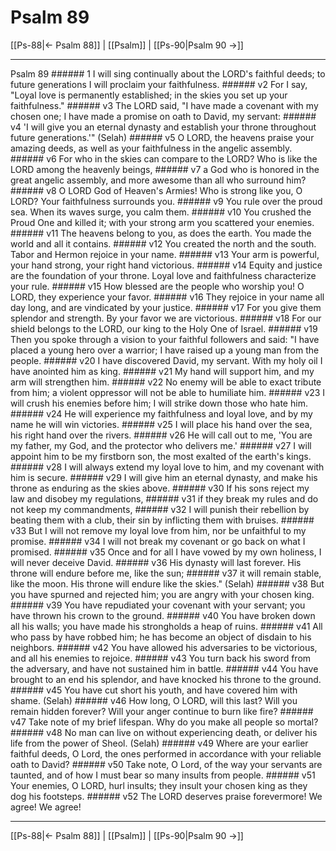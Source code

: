 # Psalm 89

[[Ps-88|← Psalm 88]] | [[Psalm]] | [[Ps-90|Psalm 90 →]]
***

Psalm 89 ###### 1 I will sing continually about the LORD's faithful deeds; to future generations I will proclaim your faithfulness. ###### v2 For I say, "Loyal love is permanently established; in the skies you set up your faithfulness." ###### v3 The LORD said, "I have made a covenant with my chosen one; I have made a promise on oath to David, my servant: ###### v4 'I will give you an eternal dynasty and establish your throne throughout future generations.'" (Selah) ###### v5 O LORD, the heavens praise your amazing deeds, as well as your faithfulness in the angelic assembly. ###### v6 For who in the skies can compare to the LORD? Who is like the LORD among the heavenly beings, ###### v7 a God who is honored in the great angelic assembly, and more awesome than all who surround him? ###### v8 O LORD God of Heaven's Armies! Who is strong like you, O LORD? Your faithfulness surrounds you. ###### v9 You rule over the proud sea. When its waves surge, you calm them. ###### v10 You crushed the Proud One and killed it; with your strong arm you scattered your enemies. ###### v11 The heavens belong to you, as does the earth. You made the world and all it contains. ###### v12 You created the north and the south. Tabor and Hermon rejoice in your name. ###### v13 Your arm is powerful, your hand strong, your right hand victorious. ###### v14 Equity and justice are the foundation of your throne. Loyal love and faithfulness characterize your rule. ###### v15 How blessed are the people who worship you! O LORD, they experience your favor. ###### v16 They rejoice in your name all day long, and are vindicated by your justice. ###### v17 For you give them splendor and strength. By your favor we are victorious. ###### v18 For our shield belongs to the LORD, our king to the Holy One of Israel. ###### v19 Then you spoke through a vision to your faithful followers and said: "I have placed a young hero over a warrior; I have raised up a young man from the people. ###### v20 I have discovered David, my servant. With my holy oil I have anointed him as king. ###### v21 My hand will support him, and my arm will strengthen him. ###### v22 No enemy will be able to exact tribute from him; a violent oppressor will not be able to humiliate him. ###### v23 I will crush his enemies before him; I will strike down those who hate him. ###### v24 He will experience my faithfulness and loyal love, and by my name he will win victories. ###### v25 I will place his hand over the sea, his right hand over the rivers. ###### v26 He will call out to me, 'You are my father, my God, and the protector who delivers me.' ###### v27 I will appoint him to be my firstborn son, the most exalted of the earth's kings. ###### v28 I will always extend my loyal love to him, and my covenant with him is secure. ###### v29 I will give him an eternal dynasty, and make his throne as enduring as the skies above. ###### v30 If his sons reject my law and disobey my regulations, ###### v31 if they break my rules and do not keep my commandments, ###### v32 I will punish their rebellion by beating them with a club, their sin by inflicting them with bruises. ###### v33 But I will not remove my loyal love from him, nor be unfaithful to my promise. ###### v34 I will not break my covenant or go back on what I promised. ###### v35 Once and for all I have vowed by my own holiness, I will never deceive David. ###### v36 His dynasty will last forever. His throne will endure before me, like the sun; ###### v37 it will remain stable, like the moon. His throne will endure like the skies." (Selah) ###### v38 But you have spurned and rejected him; you are angry with your chosen king. ###### v39 You have repudiated your covenant with your servant; you have thrown his crown to the ground. ###### v40 You have broken down all his walls; you have made his strongholds a heap of ruins. ###### v41 All who pass by have robbed him; he has become an object of disdain to his neighbors. ###### v42 You have allowed his adversaries to be victorious, and all his enemies to rejoice. ###### v43 You turn back his sword from the adversary, and have not sustained him in battle. ###### v44 You have brought to an end his splendor, and have knocked his throne to the ground. ###### v45 You have cut short his youth, and have covered him with shame. (Selah) ###### v46 How long, O LORD, will this last? Will you remain hidden forever? Will your anger continue to burn like fire? ###### v47 Take note of my brief lifespan. Why do you make all people so mortal? ###### v48 No man can live on without experiencing death, or deliver his life from the power of Sheol. (Selah) ###### v49 Where are your earlier faithful deeds, O Lord, the ones performed in accordance with your reliable oath to David? ###### v50 Take note, O Lord, of the way your servants are taunted, and of how I must bear so many insults from people. ###### v51 Your enemies, O LORD, hurl insults; they insult your chosen king as they dog his footsteps. ###### v52 The LORD deserves praise forevermore! We agree! We agree!

***
[[Ps-88|← Psalm 88]] | [[Psalm]] | [[Ps-90|Psalm 90 →]]

